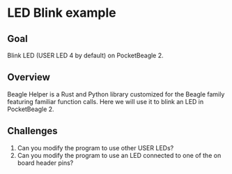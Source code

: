 # LED Blink example

## Goal

Blink LED (USER LED 4 by default) on PocketBeagle 2.

## Overview

Beagle Helper is a Rust and Python library customized for the Beagle family featuring familiar function calls. Here we will use it to blink an LED in PocketBeagle 2.

## Challenges

1. Can you modify the program to use other USER LEDs?
2. Can you modify the program to use an LED connected to one of the on board header pins?
